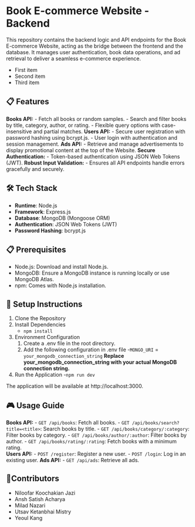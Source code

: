 
# Book E-commerce Website - Backend

This repository contains the backend logic and API endpoints for the Book E-commerce Website, acting as the bridge between the frontend and the database. It manages user authentication, book data operations, and ad retrieval to deliver a seamless e-commerce experience.

* First item
* Second item
* Third item
## 📋 Features
**Books API:**
    - Fetch all books or random samples.
    - Search and filter books by title, category, author, or rating.
    - Flexible query options with case-insensitive and partial matches.
**Users API:**
    - Secure user registration with password hashing using bcrypt.js.
    - User login with authentication and session management.
**Ads API:**
    - Retrieve and manage advertisements to display promotional content at the top of the Website.
**Secure Authentication:**
    - Token-based authentication using JSON Web Tokens (JWT).
**Robust Input Validation:**
    - Ensures all API endpoints handle errors gracefully and securely.

## 🛠 Tech Stack
- **Runtime**: Node.js
- **Framework**: Express.js
- **Database**: MongoDB (Mongoose ORM)
- **Authentication**: JSON Web Tokens (JWT)
- **Password Hashing**: bcrypt.js

## 📋 Prerequisites
- Node.js: Download and install Node.js.
- MongoDB: Ensure a MongoDB instance is running locally or use MongoDB Atlas.
- npm: Comes with Node.js installation.
  
## 🚀 Setup Instructions
1.  Clone the Repository
2.  Install Dependencies
    - `npm install`
3. Environment Configuration
    1. Create a .env file in the root directory.
    2. Add the following configuration in .env file
        -`MONGO_URI` = `your_mongodb_connection_string`
       **Replace your_mongodb_connection_string with your actual MongoDB connection string.**
4. Run the Application
    -`npm run dev`

The application will be available at http://localhost:3000.

## 🎮 Usage Guide
**Books API:**
    - `GET /api/books`: Fetch all books.
    - `GET /api/books/search?title=<title>`: Search books by title.
    - `GET /api/books/category/:category`: Filter books by category.
    - `GET /api/books/author/:author`: Filter books by author.
    - `GET /api/books/rating/:rating`: Fetch books with a minimum rating.    
**Users API:**
    - `POST /register`: Register a new user.
    - `POST /login`: Log in an existing user.
**Ads API:**
    - `GET /api/ads`: Retrieve all ads.

## 🤝Contributors
  - Niloofar Koochakian Jazi
  - Ansh Satish Acharya
  - Milad Nazari
  - Utsav Ketanbhai Mistry
  - Yeoul Kang

